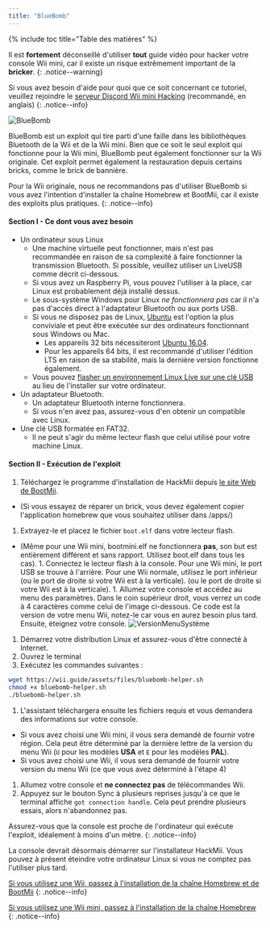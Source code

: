 ```yaml
---
title: "BlueBomb"
---
```


{% include toc title="Table des matières" %}

Il est **fortement** déconseillé d'utiliser **tout** guide vidéo pour hacker votre console Wii mini, car il existe un risque extrêmement important de la **bricker**.
{: .notice--warning}

Si vous avez besoin d'aide pour quoi que ce soit concernant ce tutoriel, veuillez rejoindre le [serveur Discord Wii mini Hacking](https://discord.gg/6ryxnkS) (recommandé, en anglais)
{: .notice--info}

![BlueBomb](/images/bluebomb.png)

BlueBomb est un exploit qui tire parti d'une faille dans les bibliothèques Bluetooth de la Wii et de la Wii mini. Bien que ce soit le seul exploit qui fonctionne pour la Wii mini, BlueBomb peut également fonctionner sur la Wii originale. Cet exploit permet également la restauration depuis certains bricks, comme le brick de bannière.

Pour la Wii originale, nous ne recommandons pas d'utiliser BlueBomb si vous avez l'intention d'installer la chaîne Homebrew et BootMii, car il existe des exploits plus pratiques.
{: .notice--info}

#### Section I - Ce dont vous avez besoin
- Un ordinateur sous Linux
  - Une machine virtuelle peut fonctionner, mais n'est pas recommandée en raison de sa complexité à faire fonctionner la transmission Bluetooth. Si possible, veuillez utiliser un LiveUSB comme décrit ci-dessous.
  - Si vous avez un Raspberry Pi, vous pouvez l'utiliser à la place, car Linux est probablement déjà installé dessus.
  - Le sous-système Windows pour Linux *ne fonctionnera pas* car il n'a pas d'accès direct à l'adaptateur Bluetooth ou aux ports USB.
  - Si vous ne disposez pas de Linux, [Ubuntu](https://ubuntu.com/download/desktop) est l'option la plus conviviale et peut être exécutée sur des ordinateurs fonctionnant sous Windows ou Mac.
    - Les appareils 32 bits nécessiteront [Ubuntu 16.04](http://releases.ubuntu.com/16.04/).
    - Pour les appareils 64 bits, il est recommandé d'utiliser l'édition LTS en raison de sa stabilité, mais la dernière version fonctionne également.
  - Vous pouvez [flasher un environnement Linux Live sur une clé USB](https://ubuntu.com/tutorials/tutorial-create-a-usb-stick-on-windows#1-overview) au lieu de l'installer sur votre ordinateur.
- Un adaptateur Bluetooth.
  - Un adaptateur Bluetooth interne fonctionnera.
  - Si vous n'en avez pas, assurez-vous d'en obtenir un compatible avec Linux.
- Une clé USB formatée en FAT32.
  - Il ne peut s'agir du même lecteur flash que celui utilisé pour votre machine Linux.

#### Section II - Exécution de l'exploit
1. Téléchargez le programme d'installation de HackMii depuis [le site Web de BootMii](https://bootmii.org/download/).
- (Si vous essayez de réparer un brick, vous devez également copier l'application homebrew que vous souhaitez utiliser dans /apps/)
1. Extrayez-le et placez le fichier `boot.elf` dans votre lecteur flash.
- (Même pour une Wii mini, bootmini.elf ne fonctionnera **pas**, son but est entièrement différent et sans rapport. Utilisez boot.elf dans tous les cas). 1. Connectez le lecteur flash à la console. Pour une Wii mini, le port USB se trouve à l'arrière. Pour une Wii normale, utilisez le port inférieur (ou le port de droite si votre Wii est à la verticale). (ou le port de droite si votre Wii est à la verticale). 1. Allumez votre console et accédez au menu des paramètres. Dans le coin supérieur droit, vous verrez un code à 4 caractères comme celui de l'image ci-dessous. Ce code est la version de votre menu Wii, notez-le car vous en aurez besoin plus tard. Ensuite, éteignez votre console. ![VersionMenuSystème](/images/Wii/SystemMenuVersion.png)
1. Démarrez votre distribution Linux et assurez-vous d'être connecté à Internet.
1. Ouvrez le terminal
1. Exécutez les commandes suivantes :
```bash
wget https://wii.guide/assets/files/bluebomb-helper.sh
chmod +x bluebomb-helper.sh
./bluebomb-helper.sh
```
1. L'assistant téléchargera ensuite les fichiers requis et vous demandera des informations sur votre console.
  - Si vous avez choisi une Wii mini, il vous sera demandé de fournir votre région. Cela peut être déterminé par la dernière lettre de la version du menu Wii (`U` pour les modèles **USA** et `E` pour les modèles **PAL**).
  - Si vous avez choisi une Wii, il vous sera demandé de fournir votre version du menu Wii (ce que vous avez déterminé à l'étape 4)
1. Allumez votre console et **ne connectez pas** de télécommandes Wii.
1. Appuyez sur le bouton Sync à plusieurs reprises jusqu'à ce que le terminal affiche `got connection handle`. Cela peut prendre plusieurs essais, alors n'abandonnez pas.

Assurez-vous que la console est proche de l'ordinateur qui exécute l'exploit, idéalement à moins d'un mètre.
{: .notice--info}

La console devrait désormais démarrer sur l'installateur HackMii. Vous pouvez à présent éteindre votre ordinateur Linux si vous ne comptez pas l'utiliser plus tard.

[Si vous utilisez une Wii, passez à l'installation de la chaîne Homebrew et de BootMii](hbc)
{: .notice--info}

[Si vous utilisez une Wii mini, passez à l'installation de la chaîne Homebrew](hbc-mini)
{: .notice--info}
